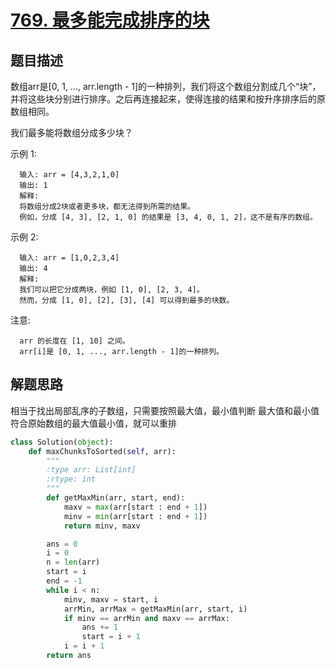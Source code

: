 # [769. 最多能完成排序的块](https://leetcode-cn.com/problems/max-chunks-to-make-sorted/)

## 题目描述

数组arr是[0, 1, ..., arr.length - 1]的一种排列，我们将这个数组分割成几个“块”，并将这些块分别进行排序。之后再连接起来，使得连接的结果和按升序排序后的原数组相同。

我们最多能将数组分成多少块？

示例 1:

      输入: arr = [4,3,2,1,0]
      输出: 1
      解释:
      将数组分成2块或者更多块，都无法得到所需的结果。
      例如，分成 [4, 3], [2, 1, 0] 的结果是 [3, 4, 0, 1, 2]，这不是有序的数组。

示例 2:

      输入: arr = [1,0,2,3,4]
      输出: 4
      解释:
      我们可以把它分成两块，例如 [1, 0], [2, 3, 4]。
      然而，分成 [1, 0], [2], [3], [4] 可以得到最多的块数。

注意:

      arr 的长度在 [1, 10] 之间。
      arr[i]是 [0, 1, ..., arr.length - 1]的一种排列。

## 解题思路

相当于找出局部乱序的子数组，只需要按照最大值，最小值判断
最大值和最小值符合原始数组的最大值最小值，就可以重排

```python
class Solution(object):
    def maxChunksToSorted(self, arr):
        """
        :type arr: List[int]
        :rtype: int
        """
        def getMaxMin(arr, start, end):
            maxv = max(arr[start : end + 1])
            minv = min(arr[start : end + 1])
            return minv, maxv

        ans = 0
        i = 0
        n = len(arr)
        start = i
        end = -1
        while i < n:
            minv, maxv = start, i
            arrMin, arrMax = getMaxMin(arr, start, i)
            if minv == arrMin and maxv == arrMax:
                ans += 1
                start = i + 1
            i = i + 1
        return ans
```
